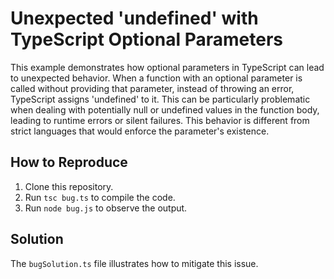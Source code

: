 # Unexpected 'undefined' with TypeScript Optional Parameters

This example demonstrates how optional parameters in TypeScript can lead to unexpected behavior. When a function with an optional parameter is called without providing that parameter, instead of throwing an error, TypeScript assigns 'undefined' to it. This can be particularly problematic when dealing with potentially null or undefined values in the function body, leading to runtime errors or silent failures. This behavior is different from strict languages that would enforce the parameter's existence.

## How to Reproduce

1.  Clone this repository.
2.  Run `tsc bug.ts` to compile the code.
3.  Run `node bug.js` to observe the output.

## Solution

The `bugSolution.ts` file illustrates how to mitigate this issue.